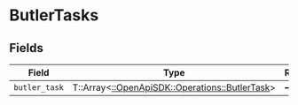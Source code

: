 # ButlerTasks


## Fields

| Field                                                                                   | Type                                                                                    | Required                                                                                | Description                                                                             |
| --------------------------------------------------------------------------------------- | --------------------------------------------------------------------------------------- | --------------------------------------------------------------------------------------- | --------------------------------------------------------------------------------------- |
| `butler_task`                                                                           | T::Array<[::OpenApiSDK::Operations::ButlerTask](../../models/operations/butlertask.md)> | :heavy_minus_sign:                                                                      | N/A                                                                                     |